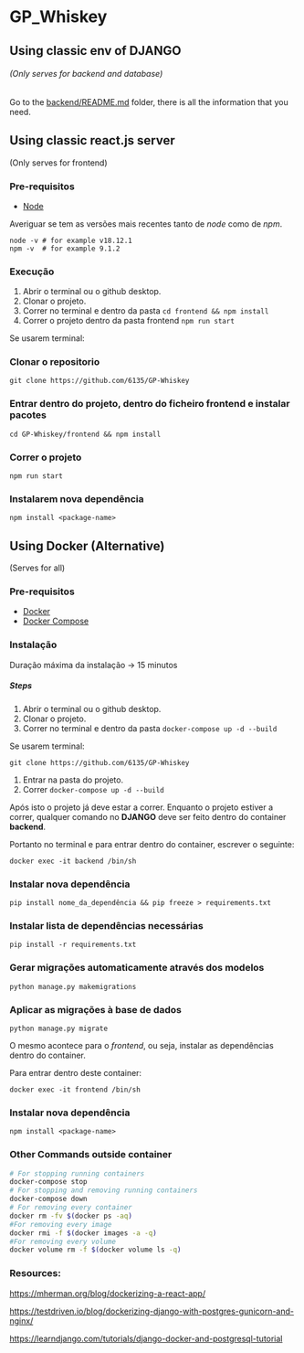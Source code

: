 # GP_Whiskey

## Using classic env of DJANGO

###### (Only serves for backend and database)

Go to the [backend/README.md](backend/README.md) folder, there is all the information that you need.

## Using classic react.js server

(Only serves for frontend)

### Pre-requisitos

- [Node](https://nodejs.org/en/)

Averiguar se tem as versões mais recentes tanto de *node* como de *npm*.

```shell
node -v # for example v18.12.1
npm -v  # for example 9.1.2
```

### Execução

1. Abrir o terminal ou o github desktop.
2. Clonar o projeto.
3. Correr no terminal e dentro da pasta `cd frontend && npm install`
4. Correr o projeto dentro da pasta frontend `npm run start`

Se usarem terminal:

### Clonar o repositorio
```
git clone https://github.com/6135/GP-Whiskey
```
### Entrar dentro do projeto, dentro do ficheiro frontend e instalar pacotes
```
cd GP-Whiskey/frontend && npm install
```
### Correr o projeto
```
npm run start
```
### Instalarem nova dependência
```
npm install <package-name>
```

## Using Docker (Alternative)

(Serves for all)

### Pre-requisitos

- [Docker](https://docs.docker.com/get-docker/)
- [Docker Compose](https://docs.docker.com/compose/install/)

### Instalação

Duração máxima da instalação -> 15 minutos

##### Steps

1. Abrir o terminal ou o github desktop.
2. Clonar o projeto.
3. Correr no terminal e dentro da pasta `docker-compose up -d --build`

Se usarem terminal:

```
git clone https://github.com/6135/GP-Whiskey
```

1. Entrar na pasta do projeto.
2. Correr `docker-compose up -d --build`

Após isto o projeto já deve estar a correr. Enquanto o projeto estiver a correr, qualquer comando no **DJANGO** deve ser feito dentro do container **backend**.

Portanto no terminal e para entrar dentro do container, escrever o seguinte:

```
docker exec -it backend /bin/sh
```

### Instalar nova dependência

```
pip install nome_da_dependência && pip freeze > requirements.txt
```

### Instalar lista de dependências necessárias

```
pip install -r requirements.txt
```

### Gerar migrações automaticamente através dos modelos

```
python manage.py makemigrations
```

### Aplicar as migrações à base de dados

```
python manage.py migrate
```

O mesmo acontece para o *frontend*, ou seja, instalar as dependências dentro do container.

Para entrar dentro deste container:

```
docker exec -it frontend /bin/sh
```

### Instalar nova dependência

```
npm install <package-name>
```

### Other Commands outside container

```sh
# For stopping running containers
docker-compose stop
# For stopping and removing running containers
docker-compose down
# For removing every container
docker rm -fv $(docker ps -aq)
#For removing every image
docker rmi -f $(docker images -a -q)
#For removing every volume
docker volume rm -f $(docker volume ls -q)
```

### Resources:

https://mherman.org/blog/dockerizing-a-react-app/

https://testdriven.io/blog/dockerizing-django-with-postgres-gunicorn-and-nginx/

https://learndjango.com/tutorials/django-docker-and-postgresql-tutorial
